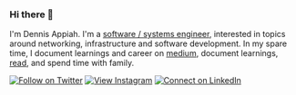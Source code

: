 ### Hi there 👋

I'm Dennis Appiah. I'm a [software / systems engineer](https://www.linkedin.com/in/dennisappiah/), interested in topics around networking, infrastructure and software development. In my spare time,  I document learnings and career on [medium](https://medium.com/@dennisappiah), document learnings, [read](https://blog.levelupcoding.com/), and spend time with family.

[![Follow on Twitter](https://img.shields.io/badge/Follow-%231DA1F2?style=for-the-badge&logo=twitter&logoColor=white)](https://twitter.com/dennisapiah)
[![View Instagram](https://img.shields.io/badge/view-%23E4405F.svg?&style=for-the-badge&logo=instagram&logoColor=white)](https://www.instagram.com/dennissapiah/)
[![Connect on LinkedIn](https://img.shields.io/badge/connect-%230077B5.svg?&style=for-the-badge&logo=linkedin)](https://www.linkedin.com/in/dennisappiah/)
<br />






